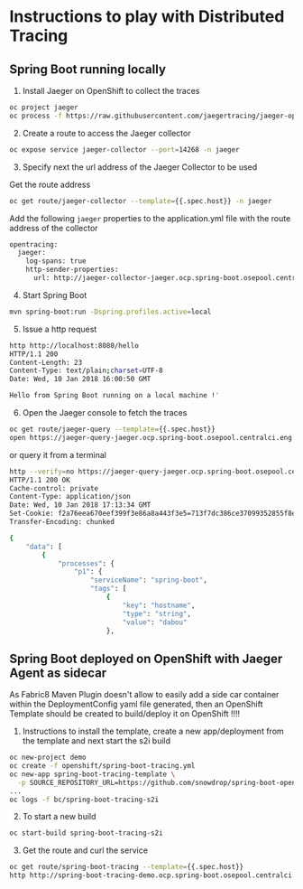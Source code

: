 # Instructions to play with Distributed Tracing

## Spring Boot running locally 

1. Install Jaeger on OpenShift to collect the traces

```bash
oc project jaeger
oc process -f https://raw.githubusercontent.com/jaegertracing/jaeger-openshift/master/all-in-one/jaeger-all-in-one-template.yml | oc create -f -
```

2. Create a route to access the Jaeger collector

```bash
oc expose service jaeger-collector --port=14268 -n jaeger
```

3. Specify next the url address of the Jaeger Collector to be used

Get the route address

```bash
oc get route/jaeger-collector --template={{.spec.host}} -n jaeger     
```

Add the following `jaeger` properties to the application.yml file with the route address of the collector

```bash
opentracing:
  jaeger:
    log-spans: true
    http-sender-properties:
      url: http://jaeger-collector-jaeger.ocp.spring-boot.osepool.centralci.eng.rdu2.redhat.com/api/traces
```

4. Start Spring Boot

```bash
mvn spring-boot:run -Dspring.profiles.active=local
```

5. Issue a http request

```bash
http http://localhost:8080/hello
HTTP/1.1 200 
Content-Length: 23
Content-Type: text/plain;charset=UTF-8
Date: Wed, 10 Jan 2018 16:00:50 GMT

Hello from Spring Boot running on a local machine !'
```

6. Open the Jaeger console to fetch the traces

```bash
oc get route/jaeger-query --template={{.spec.host}} 
open https://jaeger-query-jaeger.ocp.spring-boot.osepool.centralci.eng.rdu2.redhat.com/search
```

or query it from a terminal

```bash
http --verify=no https://jaeger-query-jaeger.ocp.spring-boot.osepool.centralci.eng.rdu2.redhat.com/api/traces?service=spring-boot
HTTP/1.1 200 OK
Cache-control: private
Content-Type: application/json
Date: Wed, 10 Jan 2018 17:13:34 GMT
Set-Cookie: f2a76eea670eef399f3e86a8a443f3e5=713f7dc386ce37099352855f8ec66619; path=/; HttpOnly
Transfer-Encoding: chunked

{
    "data": [
        {
            "processes": {
                "p1": {
                    "serviceName": "spring-boot",
                    "tags": [
                        {
                            "key": "hostname",
                            "type": "string",
                            "value": "dabou"
                        },

```

## Spring Boot deployed on OpenShift with Jaeger Agent as sidecar

As Fabric8 Maven Plugin doesn't allow to easily add a side car container within the DeploymentConfig yaml file generated, then an OpenShift Template should be created 
to build/deploy it on OpenShift !!!!

1. Instructions to install the template, create a new app/deployment from the template and next start the s2i build

```bash
oc new-project demo
oc create -f openshift/spring-boot-tracing.yml
oc new-app spring-boot-tracing-template \
  -p SOURCE_REPOSITORY_URL=https://github.com/snowdrop/spring-boot-opentracing-booster.git
...
oc logs -f bc/spring-boot-tracing-s2i
```

2. To start a new build

```bash
oc start-build spring-boot-tracing-s2i
```
3. Get the route and curl the service

```bash
oc get route/spring-boot-tracing --template={{.spec.host}} 
http http://spring-boot-tracing-demo.ocp.spring-boot.osepool.centralci.eng.rdu2.redhat.com/hello
```

